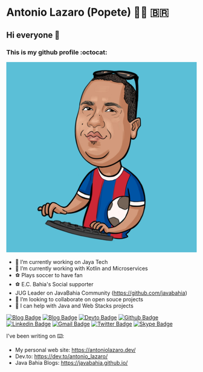 # Antonio Lazaro (Popete) :man_technologist: :brazil:
## Hi everyone 👋 
### This is my github profile :octocat:

![profile picture](Antonio.jpg)

- 🔭 I’m currently working on Jaya Tech
- 🌱 I’m currently working with Kotlin and Microservices
- :soccer: Plays soccer to have fan
- :soccer: E.C. Bahia's Social supporter
- JUG Leader on JavaBahia Community (https://github.com/javabahia)
- 👯 I’m looking to collaborate on open souce projects
- 🤔 I can help with Java and Web Stacks projects

[![Blog Badge](https://img.shields.io/badge/Blog-antoniolazaro.dev-black)](https://antoniolazaro.dev)
[![Blog Badge](https://img.shields.io/badge/Blog-javabahia.github.io-black)](https://javabahia.github.io)
[![Devto Badge](https://img.shields.io/badge/Devto-javabahia.github.io-black)](https://javabahia.github.io)
[![Github Badge](https://img.shields.io/badge/-Github-000?style=flat-square&logo=Github&logoColor=white&link=https://github.com/antoniolazaro)](https://github.com/antoniolazaro)
[![Linkedin Badge](https://img.shields.io/badge/-LinkedIn-blue?style=flat-square&logo=Linkedin&logoColor=white&link=https://www.linkedin.com/in/antonio-lazaro-carvalho/)](https://www.linkedin.com/in/antonio-lazaro-carvalho/)
[![Gmail Badge](https://img.shields.io/badge/-Gmail-c14438?style=flat-square&logo=Gmail&logoColor=white&link=mailto:antonio.lazaro@gmail.com)](mailto:antonio.lazaro@gmail.com)
[![Twitter Badge](https://img.shields.io/badge/-Twitter-blue?style=flat-square&logo=Twitter&logoColor=white&link=https://twitter.com/antonio_lazaro)](https://twitter.com/antonio_lazaro)
[![Skype Badge](https://img.shields.io/badge/-Skype-blue?style=flat-square&logo=Skype&logoColor=white&link=@alazaro.carvalho)](@alazaro.carvalho)


I've been writing on :keyboard::
- My personal web site: https://antoniolazaro.dev/
- Dev.to: https://dev.to/antonio_lazaro/
- Java Bahia Blogs: https://javabahia.github.io/
